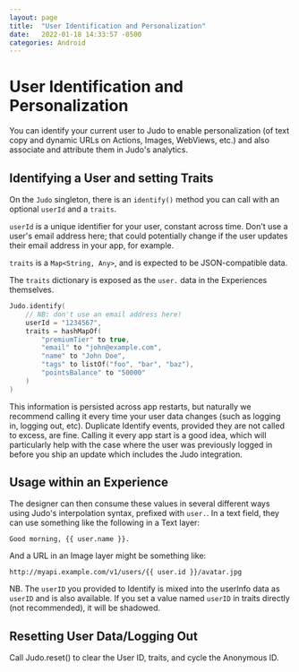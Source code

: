 ```yaml
---
layout: page
title:  "User Identification and Personalization"
date:   2022-01-18 14:33:57 -0500
categories: Android
---
```

# User Identification and Personalization

You can identify your current user to Judo to enable personalization (of text copy and dynamic URLs on Actions, Images, WebViews, etc.) and also associate and attribute them in Judo's analytics.

## Identifying a User and setting Traits

On the `Judo` singleton, there is an `identify()` method you can call with an optional `userId` and a `traits`.

`userId` is a unique identifier for your user, constant across time. Don't use a user's email address here; that could potentially change if the user updates their email address in your app, for example.

`traits` is a `Map<String, Any>`, and is expected to be JSON-compatible data.

The `traits` dictionary is exposed as the `user.` data in the Experiences themselves.

```kotlin
Judo.identify(
    // NB: don't use an email address here!
    userId = "1234567",
    traits = hashMapOf(
        "premiumTier" to true,
        "email" to "john@example.com",
        "name" to "John Doe",
        "tags" to listOf("foo", "bar", "baz"),
        "pointsBalance" to "50000"
    )
)
```

This information is persisted across app restarts, but naturally we recommend calling it every time your user data changes (such as logging in, logging out, etc). Duplicate Identify events, provided they are not called to excess, are fine. Calling it every app start is a good idea, which will particularly help with the case where the user was previously logged in before you ship an update which includes the Judo integration.


## Usage within an Experience

The designer can then consume these values in several different ways using Judo's interpolation syntax, prefixed with `user.`. In a text field, they can use something like the following in a Text layer:

    Good morning, {{ user.name }}.

And a URL in an Image layer might be something like:

    http://myapi.example.com/v1/users/{{ user.id }}/avatar.jpg

NB. The `userID` you provided to Identify is mixed into the userInfo data as `userID` and is also available. If you set a value named `userID` in traits directly (not recommended), it will be shadowed.

## Resetting User Data/Logging Out

Call Judo.reset() to clear the User ID, traits, and cycle the Anonymous ID.